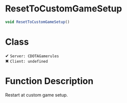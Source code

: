 # ResetToCustomGameSetup
```js
void ResetToCustomGameSetup()
```
# Class
✔ `Server: CDOTAGamerules`  
✖ `Client: undefined`  

# Function Description
Restart at custom game setup.
